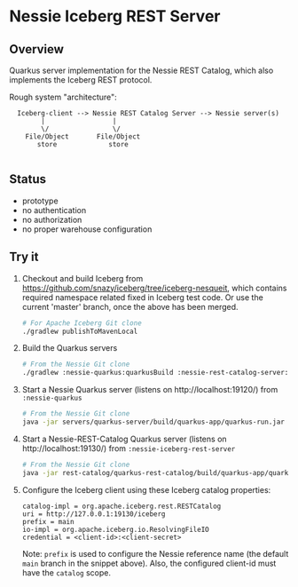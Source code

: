 # Nessie Iceberg REST Server

## Overview

Quarkus server implementation for the Nessie REST Catalog, which also implements the Iceberg REST protocol.

Rough system "architecture":
```
  Iceberg-client --> Nessie REST Catalog Server --> Nessie server(s)
        |                 |
        \/                \/
    File/Object       File/Object
       store             store
    
```

## Status

* prototype
* no authentication
* no authorization
* no proper warehouse configuration

## Try it

1. Checkout and build Iceberg from https://github.com/snazy/iceberg/tree/iceberg-nesqueit, which 
   contains required namespace related fixed in Iceberg test code. Or use the current 'master'
   branch, once the above has been merged.
   ```bash
   # For Apache Iceberg Git clone
   ./gradlew publishToMavenLocal
   ```
2. Build the Quarkus servers
   ```bash
   # From the Nessie Git clone
   ./gradlew :nessie-quarkus:quarkusBuild :nessie-rest-catalog-server:quarkusBuild
   ```
3. Start a Nessie Quarkus server (listens on http://localhost:19120/) from `:nessie-quarkus`
   ```bash
   # From the Nessie Git clone
   java -jar servers/quarkus-server/build/quarkus-app/quarkus-run.jar
   ```
4. Start a Nessie-REST-Catalog Quarkus server (listens on http://localhost:19130/)
   from `:nessie-iceberg-rest-server`
   ```bash
   # From the Nessie Git clone
   java -jar rest-catalog/quarkus-rest-catalog/build/quarkus-app/quarkus-run.jar
   ```
5. Configure the Iceberg client using these Iceberg catalog properties:
   ```
   catalog-impl = org.apache.iceberg.rest.RESTCatalog
   uri = http://127.0.0.1:19130/iceberg
   prefix = main
   io-impl = org.apache.iceberg.io.ResolvingFileIO
   credential = <client-id>:<client-secret>
   ```
   Note: `prefix` is used to configure the Nessie reference name (the default `main` branch in the
   snippet above). Also, the configured client-id must have the `catalog` scope.
